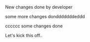 New changes done by developer

some more changes dondddddddeddd


cccccc
some changes done

Let's kick this off..
